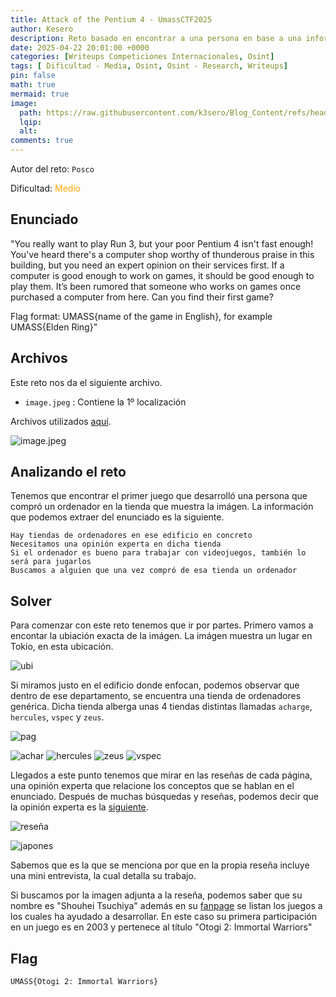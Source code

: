 ```yaml
---
title: Attack of the Pentium 4 - UmassCTF2025
author: Kesero
description: Reto basado en encontrar a una persona en base a una información
date: 2025-04-22 20:01:00 +0000
categories: [Writeups Competiciones Internacionales, Osint]
tags: [ Dificultad - Media, Osint, Osint - Research, Writeups]
pin: false
math: true
mermaid: true
image:
  path: https://raw.githubusercontent.com/k3sero/Blog_Content/refs/heads/main/Competiciones_Internacionales_Writeups/2025/UmassCTF2025/Osint/Attack%20of%20the%20Pentium%204/img/2.png
  lqip: 
  alt: 
comments: true
---
```


Autor del reto: `Posco`

Dificultad: <font color=orange>Medio</font>

## Enunciado

"You really want to play Run 3, but your poor Pentium 4 isn't fast enough! You've heard there's a computer shop worthy of thunderous praise in this building, but you need an expert opinion on their services first. If a computer is good enough to work on games, it should be good enough to play them. It’s been rumored that someone who works on games once purchased a computer from here. Can you find their first game?

Flag format: UMASS{name of the game in English}, for example UMASS{Elden Ring}"

## Archivos

Este reto nos da el siguiente archivo.

- `image.jpeg` : Contiene la 1º localización

Archivos utilizados [aquí](https://github.com/k3sero/Blog_Content/tree/main/Competiciones_Internacionales_Writeups/2025/UmassCTF2025/Osint/Attack%20of%20the%20Pentium%204).

![image.jpeg](https://raw.githubusercontent.com/k3sero/Blog_Content/refs/heads/main/Competiciones_Internacionales_Writeups/2025/UmassCTF2025/Osint/Attack%20of%20the%20Pentium%204/img/image.jpeg)

## Analizando el reto

Tenemos que encontrar el primer juego que desarrolló una persona que compró un ordenador en la tienda que muestra la imágen. La información que podemos extraer del enunciado es la siguiente.

```
Hay tiendas de ordenadores en ese edificio en concreto
Necesitamos una opinión experta en dicha tienda
Si el ordenador es bueno para trabajar con videojuegos, también lo será para jugarlos
Buscamos a alguien que una vez compró de esa tienda un ordenador
```

## Solver

Para comenzar con este reto tenemos que ir por partes. Primero vamos a encontar la ubiación exacta de la imágen. La imágen muestra un lugar en Tokio, en esta ubicación.

![ubi](https://raw.githubusercontent.com/k3sero/Blog_Content/refs/heads/main/Competiciones_Internacionales_Writeups/2025/UmassCTF2025/Osint/Attack%20of%20the%20Pentium%204/img/ubicacion.png)

Si miramos justo en el edificio donde enfocan, podemos observar que dentro de ese departamento, se encuentra una tienda de ordenadores genérica. Dicha tienda alberga unas 4 tiendas distintas llamadas `acharge`, `hercules`, `vspec` y `zeus`.

![pag](https://raw.githubusercontent.com/k3sero/Blog_Content/refs/heads/main/Competiciones_Internacionales_Writeups/2025/UmassCTF2025/Osint/Attack%20of%20the%20Pentium%204/img/pagina.png)

![achar](https://raw.githubusercontent.com/k3sero/Blog_Content/refs/heads/main/Competiciones_Internacionales_Writeups/2025/UmassCTF2025/Osint/Attack%20of%20the%20Pentium%204/img/acharge.png)
![hercules](https://raw.githubusercontent.com/k3sero/Blog_Content/refs/heads/main/Competiciones_Internacionales_Writeups/2025/UmassCTF2025/Osint/Attack%20of%20the%20Pentium%204/img/hercules.png)
![zeus](https://raw.githubusercontent.com/k3sero/Blog_Content/refs/heads/main/Competiciones_Internacionales_Writeups/2025/UmassCTF2025/Osint/Attack%20of%20the%20Pentium%204/img/zeus.png)
![vspec](https://raw.githubusercontent.com/k3sero/Blog_Content/refs/heads/main/Competiciones_Internacionales_Writeups/2025/UmassCTF2025/Osint/Attack%20of%20the%20Pentium%204/img/vspec.png)

Llegados a este punto tenemos que mirar en las reseñas de cada página, una opinión experta que relacione los conceptos que se hablan en el enunciado. Después de muchas búsquedas y reseñas, podemos decir que la opinión experta es la [siguiente](https://pc-zeus.com/example_13.html).

![reseña](https://raw.githubusercontent.com/k3sero/Blog_Content/refs/heads/main/Competiciones_Internacionales_Writeups/2025/UmassCTF2025/Osint/Attack%20of%20the%20Pentium%204/img/rese%C3%B1a.png)

![japones](https://raw.githubusercontent.com/k3sero/Blog_Content/refs/heads/main/Competiciones_Internacionales_Writeups/2025/UmassCTF2025/Osint/Attack%20of%20the%20Pentium%204/img/japones.jpg)

Sabemos que es la que se menciona por que en la propia reseña incluye una mini entrevista, la cual detalla su trabajo.

Si buscamos por la imagen adjunta a la reseña, podemos saber que su nombre es "Shouhei Tsuchiya" además en su [fanpage](https://www.mobygames.com/person/333977/shouhei-tsuchiya/credits/) se listan los juegos a los cuales ha ayudado a desarrollar. En este caso su primera participación en un juego es en 2003 y pertenece al título "Otogi 2: Immortal Warriors"

## Flag

`UMASS{Otogi 2: Immortal Warriors}`